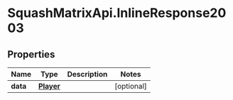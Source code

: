 # SquashMatrixApi.InlineResponse2003

## Properties
Name | Type | Description | Notes
------------ | ------------- | ------------- | -------------
**data** | [**Player**](Player.md) |  | [optional] 


